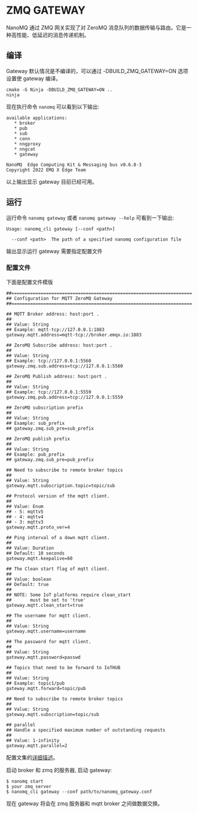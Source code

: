# ZMQ GATEWAY

NanoMQ 通过 ZMQ 网关实现了对 ZeroMQ 消息队列的数据传输与路由。它是一种高性能、低延迟的消息传递机制。

## 编译

Gateway 默认情况是不编译的，可以通过 -DBUILD_ZMQ_GATEWAY=ON 选项设置使 gateway 编译。

```
cmake -G Ninja -DBUILD_ZMQ_GATEWAY=ON ..
ninja
```
现在执行命令 `nanomq` 可以看到以下输出:
```
available applications:
   * broker
   * pub
   * sub
   * conn
   * nngproxy
   * nngcat
   * gateway

NanoMQ  Edge Computing Kit & Messaging bus v0.6.8-3
Copyright 2022 EMQ X Edge Team
```
以上输出显示 gateway 目前已经可用。 

## 运行
运行命令 `nanomq gateway` 或者 `nanomq gateway --help` 可看到一下输出:
```
Usage: nanomq_cli gateway [--conf <path>]

  --conf <path>  The path of a specified nanomq configuration file 
```
输出显示运行 gateway 需要指定配置文件

### 配置文件
下面是配置文件模版
```
##====================================================================
## Configuration for MQTT ZeroMQ Gateway
##====================================================================

## MQTT Broker address: host:port .
##
## Value: String
## Example: mqtt-tcp://127.0.0.1:1883
gateway.mqtt.address=mqtt-tcp://broker.emqx.io:1883

## ZeroMQ Subscribe address: host:port .
##
## Value: String
## Example: tcp://127.0.0.1:5560
gateway.zmq.sub.address=tcp://127.0.0.1:5560

## ZeroMQ Publish address: host:port .
##
## Value: String
## Example: tcp://127.0.0.1:5559
gateway.zmq.pub.address=tcp://127.0.0.1:5559

## ZeroMQ subscription prefix
##
## Value: String
## Example: sub_prefix
## gateway.zmq.sub_pre=sub_prefix

## ZeroMQ publish prefix
##
## Value: String
## Example: pub_prefix
## gateway.zmq.sub_pre=pub_prefix

## Need to subscribe to remote broker topics
##
## Value: String
gateway.mqtt.subscription.topic=topic/sub

## Protocol version of the mqtt client.
##
## Value: Enum
## - 5: mqttv5
## - 4: mqttv4
## - 3: mqttv3
gateway.mqtt.proto_ver=4

## Ping interval of a down mqtt client.
##
## Value: Duration
## Default: 10 seconds
gateway.mqtt.keepalive=60

## The Clean start flag of mqtt client.
##
## Value: boolean
## Default: true
##
## NOTE: Some IoT platforms require clean_start
##       must be set to 'true'
gateway.mqtt.clean_start=true

## The username for mqtt client.
##
## Value: String
gateway.mqtt.username=username

## The password for mqtt client.
##
## Value: String
gateway.mqtt.password=passwd

## Topics that need to be forward to IoTHUB
##
## Value: String
## Example: topic1/pub
gateway.mqtt.forward=topic/pub

## Need to subscribe to remote broker topics
##
## Value: String
gateway.mqtt.subscription=topic/sub

## parallel
## Handle a specified maximum number of outstanding requests
##
## Value: 1-infinity
gateway.mqtt.parallel=2
```
配置文集的[详细描述](../config-description/v019.md)。

启动 broker 和 zmq 的服务器, 启动 gateway: 
```
$ nanomq start
$ your zmq server
$ nanomq_cli gateway --conf path/to/nanomq_gateway.conf
```
现在 gateway 将会在 zmq 服务器和 mqtt broker 之间做数据交换。

